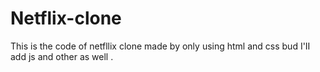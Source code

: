# Netflix-clone
This is the code of netfllix clone made by only using html and css bud I'II add js and other as well .
